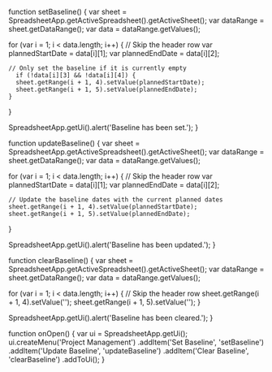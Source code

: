 function setBaseline() {
  var sheet = SpreadsheetApp.getActiveSpreadsheet().getActiveSheet();
  var dataRange = sheet.getDataRange();
  var data = dataRange.getValues();
  
  for (var i = 1; i < data.length; i++) {
    // Skip the header row
    var plannedStartDate = data[i][1];
    var plannedEndDate = data[i][2];
    
    // Only set the baseline if it is currently empty
      if (!data[i][3] && !data[i][4]) {
      sheet.getRange(i + 1, 4).setValue(plannedStartDate);
      sheet.getRange(i + 1, 5).setValue(plannedEndDate);
    }
  }
  
  SpreadsheetApp.getUi().alert('Baseline has been set.');
}

function updateBaseline() {
  var sheet = SpreadsheetApp.getActiveSpreadsheet().getActiveSheet();
  var dataRange = sheet.getDataRange();
  var data = dataRange.getValues();
  
  for (var i = 1; i < data.length; i++) {
    // Skip the header row
    var plannedStartDate = data[i][1];
    var plannedEndDate = data[i][2];
    
    // Update the baseline dates with the current planned dates
    sheet.getRange(i + 1, 4).setValue(plannedStartDate);
    sheet.getRange(i + 1, 5).setValue(plannedEndDate);
  }
  
  SpreadsheetApp.getUi().alert('Baseline has been updated.');
}

function clearBaseline() {
  var sheet = SpreadsheetApp.getActiveSpreadsheet().getActiveSheet();
  var dataRange = sheet.getDataRange();
  var data = dataRange.getValues();
  
  for (var i = 1; i < data.length; i++) {
    // Skip the header row
    sheet.getRange(i + 1, 4).setValue('');
    sheet.getRange(i + 1, 5).setValue('');
  }
  
  SpreadsheetApp.getUi().alert('Baseline has been cleared.');
}

function onOpen() {
  var ui = SpreadsheetApp.getUi();
  ui.createMenu('Project Management')
    .addItem('Set Baseline', 'setBaseline')
    .addItem('Update Baseline', 'updateBaseline')
    .addItem('Clear Baseline', 'clearBaseline')
    .addToUi();
}
